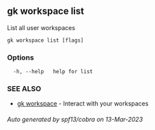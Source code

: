 ## gk workspace list

List all user workspaces

```
gk workspace list [flags]
```

### Options

```
  -h, --help   help for list
```

### SEE ALSO

* [gk workspace](gk_workspace.md)	 - Interact with your workspaces

###### Auto generated by spf13/cobra on 13-Mar-2023
